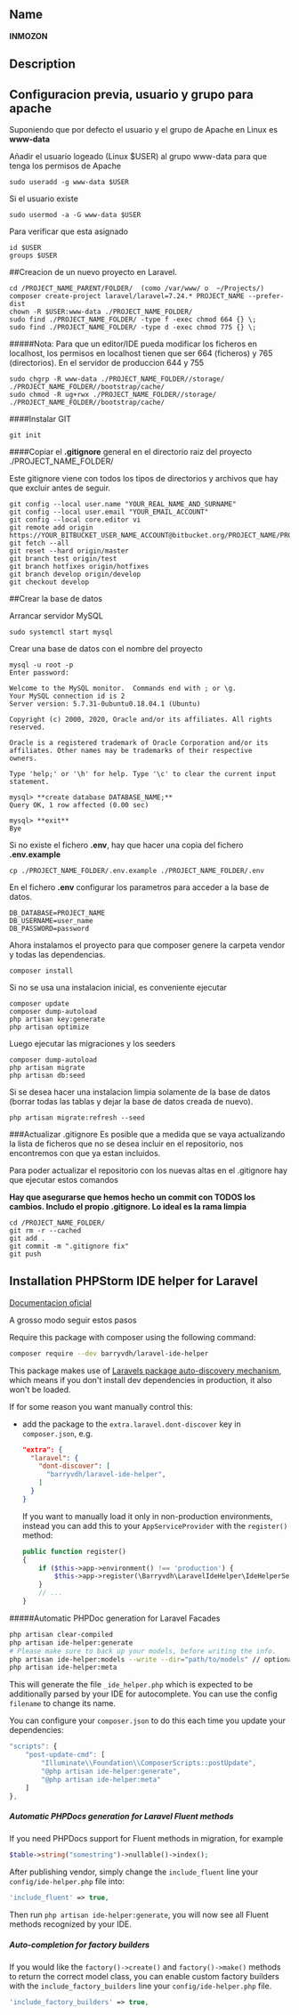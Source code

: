 ## Name

**INMOZON**
## Description


## Configuracion previa, usuario y grupo para apache

Suponiendo que por defecto el usuario y el grupo de Apache en Linux es **www-data**

Añadir el usuario logeado (Linux $USER) al grupo www-data para que tenga los permisos de Apache
```
sudo useradd -g www-data $USER
```

Si el usuario existe
```
sudo usermod -a -G www-data $USER
```

Para verificar que esta asignado
```
id $USER
groups $USER
```

##Creacion de un nuevo proyecto en Laravel.

```
cd /PROJECT_NAME_PARENT/FOLDER/  (como /var/www/ o  ~/Projects/)
composer create-project laravel/laravel=7.24.* PROJECT_NAME --prefer-dist
chown -R $USER:www-data ./PROJECT_NAME_FOLDER/
sudo find ./PROJECT_NAME_FOLDER/ -type f -exec chmod 664 {} \;
sudo find ./PROJECT_NAME_FOLDER/ -type d -exec chmod 775 {} \;
```

#####Nota: Para que un editor/IDE pueda modificar los ficheros en localhost, los permisos en localhost tienen que ser 664 (ficheros) y 765 (directorios). En el servidor de produccion 644 y 755

```
sudo chgrp -R www-data ./PROJECT_NAME_FOLDER//storage/ ./PROJECT_NAME_FOLDER//bootstrap/cache/
sudo chmod -R ug+rwx ./PROJECT_NAME_FOLDER//storage/ ./PROJECT_NAME_FOLDER//bootstrap/cache/
```
####Instalar GIT

```
git init
```

####Copiar el **.gitignore** general en el directorio raiz del proyecto ./PROJECT_NAME_FOLDER/

Este gitignore viene con todos los tipos de directorios y archivos que hay que excluir antes de seguir.

```
git config --local user.name "YOUR_REAL_NAME_AND_SURNAME"
git config --local user.email "YOUR_EMAIL_ACCOUNT"
git config --local core.editor vi
git remote add origin https://YOUR_BITBUCKET_USER_NAME_ACCOUNT@bitbucket.org/PROJECT_NAME/PROJECT_NAME.git
git fetch --all
git reset --hard origin/master
git branch test origin/test
git branch hotfixes origin/hotfixes
git branch develop origin/develop
git checkout develop
```

##Crear la base de datos

Arrancar servidor MySQL
```
sudo systemctl start mysql
```

Crear una base de datos con el nombre del proyecto

```
mysql -u root -p
Enter password: 

Welcome to the MySQL monitor.  Commands end with ; or \g.
Your MySQL connection id is 2
Server version: 5.7.31-0ubuntu0.18.04.1 (Ubuntu)

Copyright (c) 2000, 2020, Oracle and/or its affiliates. All rights reserved.

Oracle is a registered trademark of Oracle Corporation and/or its
affiliates. Other names may be trademarks of their respective
owners.

Type 'help;' or '\h' for help. Type '\c' to clear the current input statement.

mysql> **create database DATABASE_NAME;**
Query OK, 1 row affected (0.00 sec)

mysql> **exit**
Bye
```

Si no existe el fichero **.env**, hay que hacer una copia del fichero **.env.example**

```
cp ./PROJECT_NAME_FOLDER/.env.example ./PROJECT_NAME_FOLDER/.env
```
 
En el fichero **.env** configurar los parametros para acceder a la base de datos.

```
DB_DATABASE=PROJECT_NAME
DB_USERNAME=user_name
DB_PASSWORD=password
```

Ahora instalamos el proyecto para que composer genere la carpeta vendor y todas las dependencias.

```
composer install
```

Si no se usa una instalacion inicial, es conveniente ejecutar

```
composer update
composer dump-autoload
php artisan key:generate
php artisan optimize
```

Luego ejecutar las migraciones y los seeders

```
composer dump-autoload
php artisan migrate
php artisan db:seed
```

Si se desea hacer una instalacion limpia solamente de la base de datos (borrar todas las tablas y dejar la base de datos creada de nuevo).

```
php artisan migrate:refresh --seed
```

###Actualizar .gitignore
Es posible que a medida que se vaya actualizando la lista de ficheros que no se desea incluir en el repositorio, nos encontremos con que ya estan incluidos.

Para poder actualizar el repositorio con los nuevas altas en el .gitignore hay que ejecutar estos comandos

**Hay que asegurarse que hemos hecho un commit con TODOS los cambios. Includo el propio .gitignore. Lo ideal es la rama limpia**

```
cd /PROJECT_NAME_FOLDER/
git rm -r --cached
git add .
git commit -m ".gitignore fix"
git push
```

## Installation PHPStorm IDE helper for Laravel

[Documentacion oficial](https://github.com/barryvdh/laravel-ide-helper/blob/master/README.md)

A grosso modo seguir estos pasos

Require this package with composer using the following command:

```bash
composer require --dev barryvdh/laravel-ide-helper
```

This package makes use of [Laravels package auto-discovery mechanism](https://medium.com/@taylorotwell/package-auto-discovery-in-laravel-5-5-ea9e3ab20518), which means if you don't install dev dependencies in production, it also won't be loaded.

If for some reason you want manually control this:
- add the package to the `extra.laravel.dont-discover` key in `composer.json`, e.g.
  ```json
  "extra": {
    "laravel": {
      "dont-discover": [
        "barryvdh/laravel-ide-helper",
      ]
    }
  }
  ```
  If you want to manually load it only in non-production environments, instead you can add this to your `AppServiceProvider` with the `register()` method:
  ```php
  public function register()
  {
      if ($this->app->environment() !== 'production') {
          $this->app->register(\Barryvdh\LaravelIdeHelper\IdeHelperServiceProvider::class);
      }
      // ...
  }
  ```
  
 #####Automatic PHPDoc generation for Laravel Facades
  
  ```bash
  php artisan clear-compiled
  php artisan ide-helper:generate
  # Please make sure to back up your models, before writing the info.  
  php artisan ide-helper:models --write --dir="path/to/models" // optional: --ignore="Post,User"
  php artisan ide-helper:meta
  ```
  
  This will generate the file `_ide_helper.php` which is expected to be additionally parsed by your IDE for autocomplete. You can use the config `filename` to change its name.
  
  You can configure your `composer.json` to do this each time you update your dependencies:
  
  ```js
  "scripts": {
      "post-update-cmd": [
          "Illuminate\\Foundation\\ComposerScripts::postUpdate",
          "@php artisan ide-helper:generate",
          "@php artisan ide-helper:meta"
      ]
  },
  ```
##### Automatic PHPDocs generation for Laravel Fluent methods

If you need PHPDocs support for Fluent methods in migration, for example

```php
$table->string("somestring")->nullable()->index();
```

After publishing vendor, simply change the `include_fluent` line your `config/ide-helper.php` file into:

```php
'include_fluent' => true,
```

Then run `php artisan ide-helper:generate`, you will now see all Fluent methods recognized by your IDE.

##### Auto-completion for factory builders

If you would like the `factory()->create()` and `factory()->make()` methods to return the correct model class,
you can enable custom factory builders with the `include_factory_builders` line your `config/ide-helper.php` file.

```php
'include_factory_builders' => true,
```
